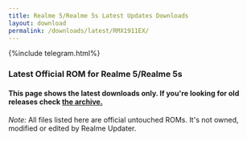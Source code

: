 ```yaml
---
title: Realme 5/Realme 5s Latest Updates Downloads
layout: download
permalink: /downloads/latest/RMX1911EX/
---
```

<script>
    $(document).ready(function () {
        loadLatest("RMX1911EX");
    });
</script>

{%include telegram.html%}

<div class="col-12 mx-auto">
    <h3 class="title bg-light p-2 rounded">Latest Official ROM for Realme 5/Realme 5s</h3>
    <h4>This page shows the latest downloads only. If you're looking for old releases check
        <a href="/downloads/archive/RMX1911EX/">the archive.</a></h4>
    <p><i>Note: </i>All files listed here are official untouched ROMs.
        It's not owned, modified or edited by Realme Updater.</p>
    <div id="downloads">
    </div>
</div>